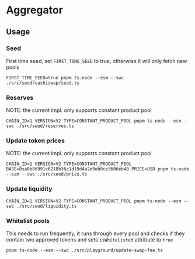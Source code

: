 # Aggregator


## Usage

### Seed
First time seed, set `FIRST_TIME_SEED` to true, otherwise it will only fetch new pools
```
FIRST_TIME_SEED=true pnpm ts-node --esm --swc ./src/seed/sushiswap/seed.ts
```


### Reserves
NOTE: the current impl. only supports constant product pool
```
CHAIN_ID=1 VERSION=V2 TYPE=CONSTANT_PRODUCT_POOL pnpm ts-node --esm --swc ./src/seed/reserves.ts 
```


### Update token prices
NOTE: the current impl. only supports constant product pool
```
CHAIN_ID=1 VERSION=V2 TYPE=CONSTANT_PRODUCT_POOL BASE=0xa0b86991c6218b36c1d19d4a2e9eb0ce3606eb48 PRICE=USD pnpm ts-node --esm --swc ./src/seed/price.ts
```


### Update liquidity
```
CHAIN_ID=1 VERSION=V2 TYPE=CONSTANT_PRODUCT_POOL pnpm ts-node --esm --swc ./src/seed/liquidity.ts
```


### Whitelist pools
This needs to run frequently, it runs through every pool and checks if they contain two approved tokens and sets `isWhitelisted` attribute to `true`
```
pnpm ts-node --esm --swc ./src/playground/update-swap-fee.ts
```